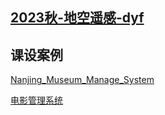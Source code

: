 ## [2023秋-地空遥感-dyf](https://pan.baidu.com/s/1GoXGOp_50Wls_LCdblVuKg?pwd=bwvf)

## 课设案例
[Nanjing_Museum_Manage_System](https://github.com/ZhangAilan/Nanjing_Museum_Manage_System)

[电影管理系统](https://zhuanlan.zhihu.com/p/525599808)